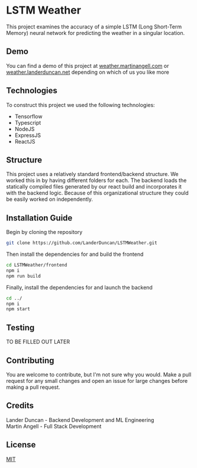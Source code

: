 # LSTM Weather

This project examines the accuracy of a simple LSTM (Long Short-Term Memory) neural network for predicting the weather in a singular location.

## Demo

You can find a demo of this project at [weather.martinangell.com](https://weather.martinangell.com) or [weather.landerduncan.net](https://weather.landerduncan.net) depending on which of us you like more

## Technologies

To construct this project we used the following technologies:

- Tensorflow
- Typescript
- NodeJS
- ExpressJS
- ReactJS

## Structure

This project uses a relatively standard frontend/backend structure. We worked this in by having different folders for each. The backend loads the statically compiled files generated by our react build and incorporates it with the backend logic. Because of this organizational structure they could be easily worked on independently.

## Installation Guide

Begin by cloning the repository

```bash
git clone https://github.com/LanderDuncan/LSTMWeather.git
```

Then install the dependencies for and build the frontend

```bash
cd LSTMWeather/frontend
npm i
npm run build
```

Finally, install the dependencies for and launch the backend

```bash
cd ../
npm i
npm start
```

## Testing

TO BE FILLED OUT LATER

## Contributing

You are welcome to contribute, but I'm not sure why you would. Make a pull request for any small changes and open an issue for large changes before making a pull request.

## Credits

Lander Duncan - Backend Development and ML Engineering\
Martin Angell - Full Stack Development

## License

[MIT](https://choosealicense.com/licenses/mit/)
